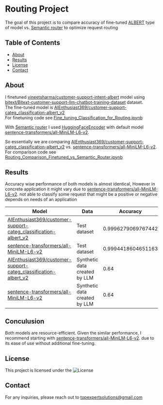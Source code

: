 
# Routing Project
The goal of this project is to compare accuracy of fine-tuned [ALBERT](https://arxiv.org/abs/1909.11942) type of model vs. [Semantic router](https://github.com/aurelio-labs/semantic-router/) to optimize request routing


## Table of Contents
- [About](#about)
- [Results](#results)
- [License](#license)
- [Contact](#contact)

## About
I finetuned [vineetsharma/customer-support-intent-albert](https://huggingface.co/vineetsharma/customer-support-intent-albert) model using [bitext/Bitext-customer-support-llm-chatbot-training-dataset](https://huggingface.co/datasets/bitext/Bitext-customer-support-llm-chatbot-training-dataset) dataset.  
The fine-tuned model is [AIEnthusiast369/customer-support-categ_classification-albert_v2](https://huggingface.co/AIEnthusiast369/customer-support-categ_classification-albert_v2)   
For finetuning code see [Fine_tuning_Classification_for_Routing.ipynb](https://github.com/agdev/Routing/blob/main/Fine_tuning_Classification_for_Routing.ipynb)

With [Semantic router](https://github.com/aurelio-labs/semantic-router/) I used [HuggingFaceEncoder](https://github.com/aurelio-labs/semantic-router/blob/main/semantic_router/encoders/huggingface.py) with default model [sentence-transformers/all-MiniLM-L6-v2](https://huggingface.co/sentence-transformers/all-MiniLM-L6-v2).

So essentially we are comparing [AIEnthusiast369/customer-support-categ_classification-albert_v2](https://huggingface.co/AIEnthusiast369/customer-support-categ_classification-albert_v2)  vs. [sentence-transformers/all-MiniLM-L6-v2](https://huggingface.co/sentence-transformers/all-MiniLM-L6-v2).  
For comparison code see [Routing_Comparison_Finetuned_vs_Semantic_Router.ipynb](https://github.com/agdev/Routing/blob/main/Routing_Comparison_Finetuned_vs_Semantic_Router.ipynb)

## Results
Accuracy wise performance of both models is almost identical, However in concrete application it might vary due to [sentence-transformers/all-MiniLM-L6-v2](https://huggingface.co/sentence-transformers/all-MiniLM-L6-v2). not able to classify some request that might be a positive or negative depends on needs of an application  

| Model          | Data                        | Accuracy       |
|------------------|------------------------------------|--------------|
| [AIEnthusiast369/customer-support-categ_classification-albert_v2](https://huggingface.co/AIEnthusiast369/customer-support-categ_classification-albert_v2)   | Test dataset | 0.9996279069767442  |
| [sentence-transformers/all-MiniLM-L6-v2](https://huggingface.co/sentence-transformers/all-MiniLM-L6-v2) | Test dataset    | 0.9994418604651163  |
| [AIEnthusiast369/customer-support-categ_classification-albert_v2](https://huggingface.co/AIEnthusiast369/customer-support-categ_classification-albert_v2)   | Synthetic data created by LLM | 0.64  |
| [sentence-transformers/all-MiniLM-L6-v2](https://huggingface.co/sentence-transformers/all-MiniLM-L6-v2) | Synthetic data created by LLM    | 0.64  |


## Conculusion
Both models are resource-efficient. Given the similar performance, I recommend starting with [sentence-transformers/all-MiniLM-L6-v2](https://huggingface.co/sentence-transformers/all-MiniLM-L6-v2). due to its ease of use without additional fine-tuning.

## License
This project is licensed under the ![License](https://img.shields.io/badge/License-Apache%202.0-blue.svg)

## Contact
For any inquiries, please reach out to topexpertsolutions@gmail.com
